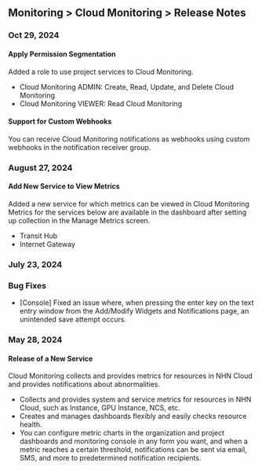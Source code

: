 ## Monitoring > Cloud Monitoring > Release Notes

### Oct 29, 2024

#### Apply Permission Segmentation
Added a role to use project services to Cloud Monitoring.
- Cloud Monitoring ADMIN: Create, Read, Update, and Delete Cloud Monitoring
- Cloud Monitoring VIEWER: Read Cloud Monitoring

#### Support for Custom Webhooks
You can receive Cloud Monitoring notifications as webhooks using custom webhooks in the notification receiver group.

### August 27, 2024

#### Add New Service to View Metrics

Added a new service for which metrics can be viewed in Cloud Monitoring  
Metrics for the services below are available in the dashboard after setting up collection in the Manage Metrics screen.
* Transit Hub
* Internet Gateway

### July 23, 2024

### Bug Fixes
* [Console] Fixed an issue where, when pressing the enter key on the text entry window from the Add/Modify Widgets and Notifications page, an unintended save attempt occurs.

### May 28, 2024

#### Release of a New Service
Cloud Monitoring collects and provides metrics for resources in NHN Cloud and provides notifications about abnormalities. 
* Collects and provides system and service metrics for resources in NHN Cloud, such as Instance, GPU Instance, NCS, etc.
* Creates and manages dashboards flexibly and easily checks resource health.
* You can configure metric charts in the organization and project dashboards and monitoring console in any form you want, and when a metric reaches a certain threshold, notifications can be sent via email, SMS, and more to predetermined notification recipients.
